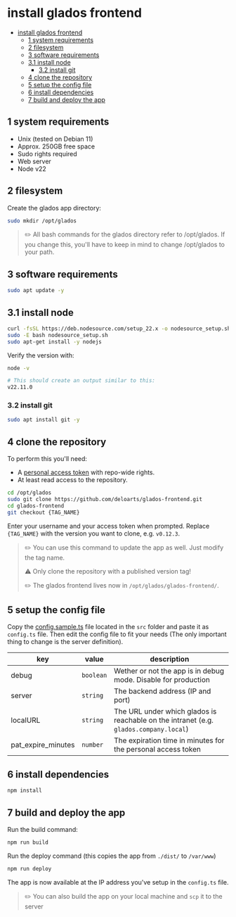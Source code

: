 # install glados frontend

- [install glados frontend](#install-glados-frontend)
  - [1 system requirements](#1-system-requirements)
  - [2 filesystem](#2-filesystem)
  - [3 software requirements](#3-software-requirements)
  - [3.1 install node](#31-install-node)
    - [3.2 install git](#32-install-git)
  - [4 clone the repository](#4-clone-the-repository)
  - [5 setup the config file](#5-setup-the-config-file)
  - [6 install dependencies](#6-install-dependencies)
  - [7 build and deploy the app](#7-build-and-deploy-the-app)

## 1 system requirements

- Unix (tested on Debian 11)
- Approx. 250GB free space
- Sudo rights required
- Web server
- Node v22

## 2 filesystem

Create the glados app directory:

```bash
sudo mkdir /opt/glados
```

> ✏️ All bash commands for the glados directory refer to /opt/glados. If you change this, you'll have to keep in mind to change /opt/glados to your path.

## 3 software requirements

```bash
sudo apt update -y
```

## 3.1 install node

```bash
curl -fsSL https://deb.nodesource.com/setup_22.x -o nodesource_setup.sh
sudo -E bash nodesource_setup.sh
sudo apt-get install -y nodejs
```

Verify the version with:

```bash
node -v

# This should create an output similar to this:
v22.11.0
```

### 3.2 install git

```bash
sudo apt install git -y
```

## 4 clone the repository

To perform this you'll need:

- A [personal access token](https://docs.github.com/en/authentication/keeping-your-account-and-data-secure/creating-a-personal-access-token) with repo-wide rights.
- At least read access to the repository.

```bash
cd /opt/glados
sudo git clone https://github.com/deloarts/glados-frontend.git
cd glados-frontend
git checkout {TAG_NAME}
```

Enter your username and your access token when prompted. Replace `{TAG_NAME}` with the version you want to clone, e.g. `v0.12.3`.

> ✏️ You can use this command to update the app as well. Just modify the tag name.
>
> ⚠️ Only clone the repository with a published version tag!
>
> ✏️ The glados frontend lives now in `/opt/glados/glados-frontend/`.

## 5 setup the config file

Copy the [config.sample.ts](/src/config.sample.ts) file located in the `src` folder and paste it as `config.ts` file. Then edit the config file to fit your needs (The only important thing to change is the server definition).

key | value | description
--- | --- | ---
debug | `boolean` | Wether or not the app is in debug mode. Disable for production
server | `string` | The backend address (IP and port)
localURL | `string` | The URL under which glados is reachable on the intranet (e.g. `glados.company.local`)
pat_expire_minutes | `number` | The expiration time in minutes for the personal access token

## 6 install dependencies

```bash
npm install
```

## 7 build and deploy the app

Run the build command:

```bash
npm run build
```

Run the deploy command (this copies the app from `./dist/` to `/var/www`)

```bash
npm run deploy
```

The app is now available at the IP address you've setup in the `config.ts` file.

> ✏️ You can also build the app on your local machine and `scp` it to the server
